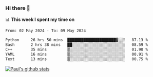 ### Hi there 👋

📊 **This week I spent my time on**
<!--START_SECTION:waka-->

```txt
From: 02 May 2024 - To: 09 May 2024

Python     26 hrs 50 mins  █████████████████████▓░░░   87.13 %
Bash       2 hrs 38 mins   ██░░░░░░░░░░░░░░░░░░░░░░░   08.59 %
C++        35 mins         ▒░░░░░░░░░░░░░░░░░░░░░░░░   01.90 %
YAML       16 mins         ▒░░░░░░░░░░░░░░░░░░░░░░░░   00.91 %
Text       13 mins         ▒░░░░░░░░░░░░░░░░░░░░░░░░   00.75 %
```

<!--END_SECTION:waka-->


[![Paul's github stats](https://github-readme-stats.vercel.app/api?username=mickeyouyou&theme=dracula&show_icons=true)](https://github.com/anuraghazra/github-readme-stats)
